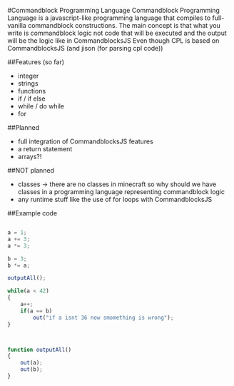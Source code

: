 #Commandblock Programming Language
Commandblock Programming Language
is a javascript-like programming language that compiles to full-vanilla commandblock constructions.
The main concept is that what you write is commandblock logic not code that will be executed and the output will be the logic like in CommandblocksJS
Even though CPL is based on CommandblocksJS (and jison (for parsing cpl code))

##Features (so far)
- integer
- strings
- functions
- if / if else
- while / do while
- for

##Planned
- full integration of CommandblocksJS features
- a return statement
- arrays?!

##NOT planned
- classes -> there are no classes in minecraft so why should we have classes in a programming language representing commandblock logic
- any runtime stuff like the use of for loops with CommandblocksJS

##Example code
```javascript

a = 1;
a += 3;
a *= 3;

b = 3;
b *= a;

outputAll();

while(a < 42)
{
	a++;
	if(a == b)
		out("if a isnt 36 now smomething is wrong");
}



function outputAll()
{
	out(a);
	out(b);
}
```
